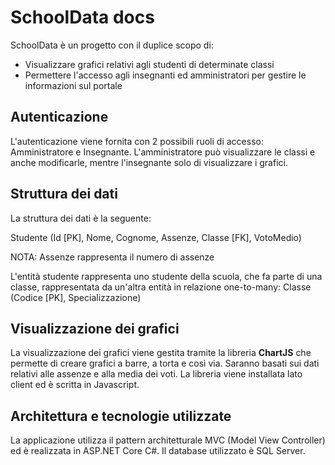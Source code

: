 # SchoolData docs
SchoolData è un progetto con il duplice scopo di:  
* Visualizzare grafici relativi agli studenti di determinate classi
* Permettere l'accesso agli insegnanti ed amministratori per gestire le informazioni sul portale

## Autenticazione
L'autenticazione viene fornita con 2 possibili ruoli di accesso: Amministratore e Insegnante. L'amministratore può visualizzare le classi e anche modificarle, mentre l'insegnante solo di visualizzare i grafici. 

## Struttura dei dati
La struttura dei dati è la seguente:

Studente (Id [PK], Nome, Cognome, Assenze, Classe [FK], VotoMedio)

NOTA: Assenze rappresenta il numero di assenze

L'entità studente rappresenta uno studente della scuola, che fa parte di una classe, rappresentata da un'altra entità in relazione one-to-many:
Classe (Codice [PK], Specializzazione)

## Visualizzazione dei grafici
La visualizzazione dei grafici viene gestita tramite la libreria **ChartJS** che permette di creare grafici a barre, a torta e così via. 
Saranno basati sui dati relativi alle assenze e alla media dei voti. La libreria viene installata lato client ed è scritta in Javascript. 

## Architettura e tecnologie utilizzate
La applicazione utilizza il pattern architetturale MVC (Model View Controller) ed è realizzata in ASP.NET Core C#. Il database utilizzato è SQL Server. 